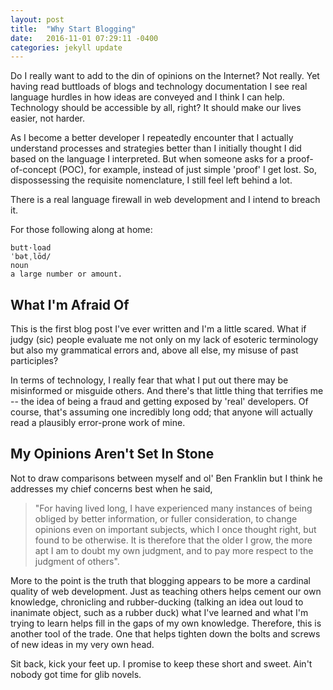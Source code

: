 ```yaml
---
layout: post
title:  "Why Start Blogging"
date:   2016-11-01 07:29:11 -0400
categories: jekyll update
---
```

Do I really want to add to the din of opinions on the Internet? Not really. Yet having read buttloads of blogs and technology documentation I see real language hurdles in how ideas are conveyed and I think I can help. Technology should be accessible by all, right? It should make our lives easier, not harder.

As I become a better developer I repeatedly encounter that I actually understand processes and strategies better than I initially thought I did based on the language I interpreted. But when someone asks for a proof-of-concept (POC), for example, instead of just simple 'proof' I get lost. So, dispossessing the requisite nomenclature, I still feel left behind a lot.

There is a real language firewall in web development and I intend to breach it.

For those following along at home:

    butt·load
    ˈbətˌlōd/
    noun
    a large number or amount.

## What I'm Afraid Of

This is the first blog post I've ever written and I'm a little scared. What if judgy (sic) people evaluate me not only on my lack of esoteric terminology but also my grammatical errors and, above all else, my misuse of past participles?

In terms of technology, I really fear that what I put out there may be misinformed or misguide others. And there's that little thing that terrifies me -- the idea of being a fraud and getting exposed by 'real' developers. Of course, that's assuming one incredibly long odd; that anyone will actually read a plausibly error-prone work of mine.  

## My Opinions Aren't Set In Stone

Not to draw comparisons between myself and ol' Ben Franklin but I think he addresses my chief concerns best when he said, 

>"For having lived long, I have experienced many instances of being obliged by better information, or fuller consideration, to change opinions even on important subjects, which I once thought right, but found to be otherwise. It is therefore that the older I grow, the more apt I am to doubt my own judgment, and to pay more respect to the judgment of others".

More to the point is the truth that blogging appears to be more a cardinal quality of web development. Just as teaching others helps cement our own knowledge, chronicling and rubber-ducking (talking an idea out loud to inanimate object, such as a rubber duck) what I've learned and what I'm trying to learn helps fill in the gaps of my own knowledge. Therefore, this is another tool of the trade. One that helps tighten down the bolts and screws of new ideas in my very own head.

Sit back, kick your feet up. I promise to keep these short and sweet. Ain't nobody got time for glib novels.
